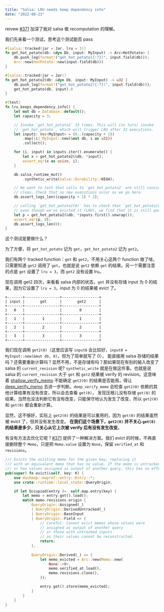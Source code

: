 ```yaml
---
title: "Salsa: LRU needs keep dependency info"
date: "2022-08-23"
---
```


reivew [#371] 加深了我对 salsa 做 recomputation 的理解。

<!-- more -->

我们先来看一个测试，思考这个测试能否 pass  

```rust
#[salsa::tracked(jar = Jar, lru = 3)]
fn get_hot_potato(db: &dyn Db, input: MyInput) -> Arc<HotPotato> {
    db.push_log(format!("get_hot_potato({:?})", input.field(db)));
    Arc::new(HotPotato::new(input.field(db)))
}

#[salsa::tracked(jar = Jar)]
fn get_hot_potato2(db: &dyn Db, input: MyInput) -> u32 {
    db.push_log(format!("get_hot_potato2({:?})", input.field(db)));
    get_hot_potato(db, input).0
}

#[test]
fn lru_keeps_dependency_info() {
    let mut db = Database::default();
    let capacity = 3;

    // Invoke `get_hot_potato2` 33 times. This will (in turn) invoke
    // `get_hot_potato`, which will trigger LRU after 32 executions.
    let inputs: Vec<MyInput> = (0..(capacity + 1))
        .map(|i| MyInput::new(&mut db, i as u32))
        .collect();

    for (i, input) in inputs.iter().enumerate() {
        let x = get_hot_potato2(&db, *input);
        assert_eq!(x as usize, i);
    }

    db.salsa_runtime_mut()
        .synthetic_write(salsa::Durability::HIGH);

    // We want to test that calls to `get_hot_potato2` are still considered
    // clean. Check that no new executions occur as we go here.
    db.assert_logs_len((capacity + 1) * 2);

    // calling `get_hot_potato2(0)` has to check that `get_hot_potato(0)` is still valid;
    // even though we've evicted it (LRU), we find that it is still good
    let p = get_hot_potato2(&db, *inputs.first().unwrap());
    assert_eq!(p, 0);
    db.assert_logs_len(0);
}
```

这个测试是要做什么？  

为了方便，将 `get_hot_potato` 记为 `get`，`get_hot_potato2` 记为 `get2`。  

我们有两个 tracked function：`get` 和 `get2`，不用关心这两个 function 做了啥，只需要知道
`get2` 调用了 `get`，也就是说 `get2` 依赖 `get` 的结果。另一个需要注意的点是 `get` 设置了 `lru = 3`，而 `get2` 没有设置 lru。  

现在调用 get2 四次，来看看 salsa 内部的状态，`get` 并没有存储 input 为 0 的结果，因为它设置了
`lru = 3`，input 为 0 的结果被 evict 了。  

```
+-------+----------------+-----------------+
| input |       get      |       get2      |
+-------+----------------+-----------------+
|   0   |                |        0        |
+-------+----------------+-----------------+
|   1   |        1       |        1        |
+-------+----------------+-----------------+
|   2   |        2       |        2        |
+-------+----------------+-----------------+
|   3   |        3       |        3        |
+-------+----------------+-----------------+
```

我们现在调用 `get2(0)`（这里应该写 `input0` 会比较好，`input0 = MyInput::new(&mut db, 0)`，但为了简单就写了 0），
能直接用 salsa 存储的结果吗？还需要重新计算吗？显然不用，不是存储有吗？那如果现在有别的输入改变了 salsa 的 `current_revision` 呢? 
`synthetic_write` 就是在做这件事。也就是说 salsa 的 `current_revision` 大于 `get` 和 `get2` 结果被 verify 
的 revision。这意味着 [shallow_verify_memo] 不能确定 `get2(0)` 的结果是否能用，得让 [deep_verify_memo]
去进一步判断。`deep_verify_memo` 会检查 `get2(0)` 依赖的其他计算结果有没有改变，所以会去查看 `get(0)`，
发现压根儿没有存储 `get(0)` 的结果，当然也没法判断它有没有改变，只能保守地认为发生了改变，所以 `get2(0)` 和
`get(0)` 都会重新计算。  

[shallow_verify_memo]: https://github.com/salsa-rs/salsa/blob/d3f0077d212d76ae81e6df0b7614ece9df469ed0/components/salsa-2022/src/function/maybe_changed_after.rs#L107-L135
[deep_verify_memo]: https://github.com/salsa-rs/salsa/blob/d3f0077d212d76ae81e6df0b7614ece9df469ed0/components/salsa-2022/src/function/maybe_changed_after.rs#L145-L202  

显然，这不够好，实际上 `get2(0)` 的结果是可以重用的，因为 `get(0)` 的结果虽然被 evict 了，但并没有发生改变。
**在我们这个场景下，`get2(0)` 并不关心 `get(0)` 的结果是多少，只关心从它上次被 verify 后有没有发生改变**。  

有没有方法去优化它呢？[#371] 提供了一种解决方案。我们 evict 的时候，不再直接删除整个 `Memo`，只是把 `Memo.value` 设置为 `None`，保留
`verified_at` 和 `revisions`。  

```rust
/// Evicts the existing memo for the given key, replacing it
/// with an equivalent memo that has no value. If the memo is untracked, BaseInput, 
/// or has values assigned as output of another query, this has no effect.
pub(super) fn evict(&self, key: K) {
    use dashmap::mapref::entry::Entry::*;
    use crate::runtime::local_state::QueryOrigin;

    if let Occupied(entry )=  self.map.entry(key) {
        let memo = entry.get().load();
        match memo.revisions.origin {
            QueryOrigin::Assigned(_)
            | QueryOrigin::DerivedUntracked(_)
            | QueryOrigin::BaseInput
            | QueryOrigin::Field => {
                // Careful: Cannot evict memos whose values were
                // assigned as output of another query
                // or those with untracked inputs
                // as their values cannot be reconstructed.
                return;
            },
            
            QueryOrigin::Derived(_) => {
                let memo_evicted = Arc::new(Memo::new(
                    None::<V>,
                    memo.verified_at.load(),
                    memo.revisions.clone(),
                ));

                entry.get().store(memo_evicted);
            }
        }
    }
}
```

[#371]: https://github.com/salsa-rs/salsa/pull/371